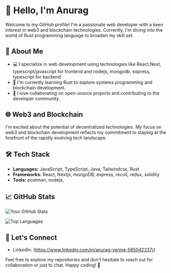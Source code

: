 # 👋 Hello, I'm Anurag

Welcome to my GitHub profile! I'm a passionate web developer with a keen interest in web3 and blockchain technologies. Currently, I'm diving into the world of Rust programming language to broaden my skill set.

## 🚀 About Me

- 💻 I specialize in web development using technologies like React,Next, typescript/javascript for frontend and nodejs, mongodb, express, typescript for backend
- 🌱 I'm currently learning Rust to explore systems programming and blockchain development.
- 🤝 I love collaborating on open-source projects and contributing to the developer community.

## 🌐 Web3 and Blockchain

I'm excited about the potential of decentralized technologies. My focus on web3 and blockchain development reflects my commitment to staying at the forefront of the rapidly evolving tech landscape.

## 🛠️ Tech Stack

- **Languages:**  JavaScript, TypeScript, Java, Tailwindcss,  Rust
- **Frameworks:** React, Nextjs, mongoDB, express, recoil, redux, solidity
- **Tools:** postman, nodejs, 

## 📈 GitHub Stats

![Your GitHub Stats](https://github-readme-stats.vercel.app/api?username=deauthe&show_icons=true&theme=radical)

![Top Languages](https://github-readme-stats.vercel.app/api/top-langs/?username=deauthe&layout=compact)

## 🤝 Let's Connect

- LinkedIn: (https://www.linkedin.com/in/anurag-verma-585042237/)


Feel free to explore my repositories and don't hesitate to reach out for collaboration or just to chat. Happy coding! 🚀
